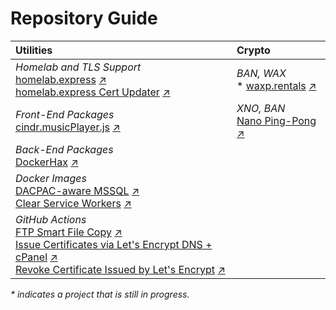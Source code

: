 # Repository Guide

| Utilities | Crypto
| :--- | :---
| *Homelab and TLS Support* <br /> [homelab.express](https://github.com/cinderblockgames/homelab.express) [:arrow_upper_right:](https://homelab.express) <br /> [homelab.express Cert Updater](https://github.com/cinderblockgames/homelab.express-cert-updater) [:arrow_upper_right:](https://hub.docker.com/repository/docker/cinderblockgames/homelab.express-cert-updater) | *BAN, WAX* <br /> \* [waxp.rentals](https://github.com/cinderblockgames/waxp.rentals) [:arrow_upper_right:](https://waxp.rentals)
| *Front-End Packages* <br /> [cindr.musicPlayer.js](https://github.com/cinderblockgames/cindr.musicPlayer.js) [:arrow_upper_right:](https://music.cindr.media/) | *XNO, BAN* <br /> [Nano Ping-Pong](https://github.com/cinderblockgames/nano-ping-pong) [:arrow_upper_right:](https://hub.docker.com/repository/docker/cinderblockgames/nano-ping-pong)
| *Back-End Packages* <br /> [DockerHax](https://github.com/cinderblockgames/DockerHax) [:arrow_upper_right:](https://www.nuget.org/packages/DockerHax)
| *Docker Images* <br /> [DACPAC-aware MSSQL](https://github.com/cinderblockgames/dacpac-aware-mssql) [:arrow_upper_right:](https://hub.docker.com/repository/docker/cinderblockgames/dacpac-aware-mssql) <br /> [Clear Service Workers](https://github.com/cinderblockgames/clear-service-workers) [:arrow_upper_right:](https://hub.docker.com/repository/docker/cinderblockgames/clear-service-workers)
| *GitHub Actions* <br /> [FTP Smart File Copy](https://github.com/cinderblockgames/ftp-action) [:arrow_upper_right:](https://github.com/marketplace/actions/ftp-smart-file-copy) <br /> [Issue Certificates via Let's Encrypt DNS + cPanel](https://github.com/cinderblockgames/letsencrypt-dns-cpanel-action) [:arrow_upper_right:](https://github.com/marketplace/actions/issue-certificates-via-let-s-encrypt-dns-cpanel) <br /> [Revoke Certificate Issued by Let's Encrypt](https://github.com/cinderblockgames/letsencrypt-revoke-action) [:arrow_upper_right:](https://github.com/marketplace/actions/revoke-certificate-issued-by-let-s-encrypt)

*\* indicates a project that is still in progress.*
